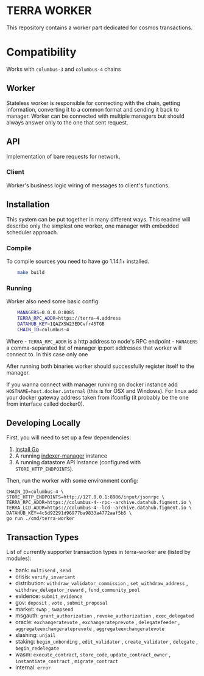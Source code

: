 # TERRA WORKER

This repository contains a worker part dedicated for cosmos transactions.

# Compatibility
Works with `columbus-3` and `columbus-4` chains
## Worker
Stateless worker is responsible for connecting with the chain, getting information, converting it to a common format and sending it back to manager.
Worker can be connected with multiple managers but should always answer only to the one that sent request.

## API
Implementation of bare requests for network.

### Client
Worker's business logic wiring of messages to client's functions.


## Installation
This system can be put together in many different ways.
This readme will describe only the simplest one worker, one manager with embedded scheduler approach.

### Compile
To compile sources you need to have go 1.14.1+ installed.

```bash
    make build
```

### Running
Worker also need some basic config:

```bash
    MANAGERS=0.0.0.0:8085
    TERRA_RPC_ADDR=https://terra-4.address
    DATAHUB_KEY=1QAZXSW23EDCvfr45TGB
    CHAIN_ID=columbus-4
```

Where
    - `TERRA_RPC_ADDR` is a http address to node's RPC endpoint
    - `MANAGERS` a comma-separated list of manager ip:port addresses that worker will connect to. In this case only one

After running both binaries worker should successfully register itself to the manager.

If you wanna connect with manager running on docker instance add `HOSTNAME=host.docker.internal` (this is for OSX and Windows). For linux add your docker gateway address taken from ifconfig (it probably be the one from interface called docker0).


## Developing Locally

First, you will need to set up a few dependencies:

1. [Install Go](https://golang.org/doc/install)
2. A running [indexer-manager](https://github.com/figment-networks/indexer-manager) instance
3. A running datastore API instance (configured with `STORE_HTTP_ENDPOINTS`).

Then, run the worker with some environment config:

```
CHAIN_ID=columbus-4 \
STORE_HTTP_ENDPOINTS=http://127.0.0.1:8986/input/jsonrpc \
TERRA_RPC_ADDR=https://columbus-4--rpc--archive.datahub.figment.io \
TERRA_LCD_ADDR=https://columbus-4--lcd--archive.datahub.figment.io \
DATAHUB_KEY=4c5d92291d96977ba9833a4772aaf5b5 \
go run ./cmd/terra-worker
```
## Transaction Types
List of currently supporter transaction types in terra-worker are (listed by modules):
- bank:
    `multisend` , `send`
- crisis:
    `verify_invariant`
- distribution:
    `withdraw_validator_commission` , `set_withdraw_address` , `withdraw_delegator_reward` , `fund_community_pool`
- evidence:
    `submit_evidence`
- gov:
    `deposit` , `vote` , `submit_proposal`
- market:
    `swap` , `swapsend`
- msgauth:
    `grant_authorization` , `revoke_authorization` , `exec_delegated`
- oracle:
    `exchangeratevote` , `exchangerateprevote` , `delegatefeeder` , `aggregateexchangerateprevote` , `aggregateexchangeratevote`
- slashing:
    `unjail`
- staking:
    `begin_unbonding` , `edit_validator` , `create_validator` , `delegate` , `begin_redelegate`
- wasm:
    `execute_contract`, `store_code`, `update_contract_owner` , `instantiate_contract` , `migrate_contract`
- internal:
    `error`
